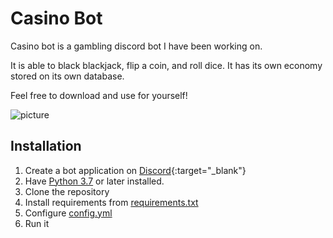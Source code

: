 # Casino Bot
Casino bot is a gambling discord bot I have been working on.

It is able to black blackjack, flip a coin, and roll dice. It has its own economy stored on its own database.

Feel free to download and use for yourself!

![picture](https://raw.githubusercontent.com/ConnorSwis/casino-bot/main/picture.png)

## Installation

1. Create a bot application on [Discord](https://discord.com/developers){:target="_blank"}
2. Have <a href="https://python.org" target="_blank">Python 3.7</a> or later installed.
3. Clone the repository
4. Install requirements from [requirements.txt](requirements.txt)
5. Configure [config.yml](config.yml)
6. Run it


